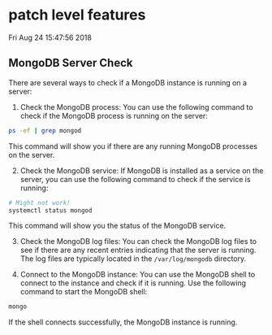 # patch level features

Fri Aug 24 15:47:56 2018

## MongoDB Server Check

There are several ways to check if a MongoDB instance is running on a server:

1. Check the MongoDB process: You can use the following command to check if the MongoDB process is running on the server:

```sh
ps -ef | grep mongod
```

This command will show you if there are any running MongoDB processes on the server.

2. Check the MongoDB service: If MongoDB is installed as a service on the server, you can use the following command to check if the service is running:

```sh
# Might not work!
systemctl status mongod
```

This command will show you the status of the MongoDB service.

3. Check the MongoDB log files: You can check the MongoDB log files to see if there are any recent entries indicating that the server is running. The log files are typically located in the `/var/log/mongodb` directory.

4. Connect to the MongoDB instance: You can use the MongoDB shell to connect to the instance and check if it is running. Use the following command to start the MongoDB shell:

```sh
mongo
```

If the shell connects successfully, the MongoDB instance is running.

<br>
